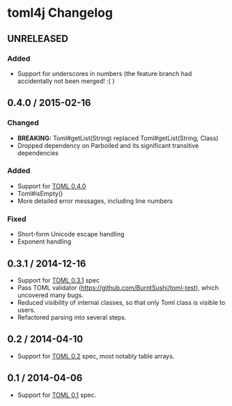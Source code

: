 # toml4j Changelog

## UNRELEASED

### Added

* Support for underscores in numbers (the feature branch had accidentally not been merged! :( )

## 0.4.0 / 2015-02-16

### Changed

* __BREAKING:__ Toml#getList(String) replaced Toml#getList(String, Class) 
* Dropped dependency on Parboiled and its significant transitive dependencies

### Added

* Support for [TOML 0.4.0](https://github.com/toml-lang/toml/blob/master/versions/en/toml-v0.4.0.md)
* Toml#isEmpty()
* More detailed error messages, including line numbers

### Fixed

* Short-form Unicode escape handling
* Exponent handling

## 0.3.1 / 2014-12-16
* Support for [TOML 0.3.1](https://github.com/toml-lang/toml/tree/v0.3.1) spec
* Pass TOML validator (https://github.com/BurntSushi/toml-test), which uncovered many bugs.
* Reduced visibility of internal classes, so that only Toml class is visible to users.
* Refactored parsing into several steps.

## 0.2 / 2014-04-10
* Support for [TOML 0.2](https://github.com/toml-lang/toml/tree/v0.2.0) spec, most notably table arrays.

## 0.1 / 2014-04-06
* Support for [TOML 0.1](https://github.com/toml-lang/toml/tree/v0.1.0) spec.
